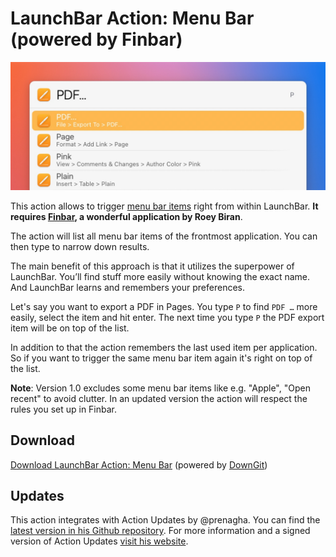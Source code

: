 # LaunchBar Action: Menu Bar (powered by Finbar)

<img src="menubar.jpg" width="637"/> 

This action allows to trigger [menu bar items](https://developer.apple.com/design/human-interface-guidelines/components/system-experiences/the-menu-bar) right from within LaunchBar. **It requires [Finbar](https://www.roeybiran.com/apps/finbar), a wonderful application by Roey Biran**. 

The action will list all menu bar items of the frontmost application. You can then type to narrow down results. 

The main benefit of this approach is that it utilizes the superpower of LaunchBar. You’ll find stuff more easily without knowing the exact name. And LaunchBar learns and remembers your preferences. 

Let's say you want to export a PDF in Pages. You type `P` to find `PDF …` more easily, select the item and hit enter. The next time you type `P` the PDF export item will be on top of the list.

In addition to that the action remembers the last used item per application. So if you want to trigger the same menu bar item again it's right on top of the list. 

**Note**: Version 1.0 excludes some menu bar items like e.g. "Apple", "Open recent" to avoid clutter. In an updated version the action will respect the rules you set up in Finbar.  

## Download

[Download LaunchBar Action: Menu Bar](https://minhaskamal.github.io/DownGit/#/home?url=https://github.com/Ptujec/LaunchBar/tree/master/Menu-Bar) (powered by [DownGit](https://github.com/MinhasKamal/DownGit))

## Updates

This action integrates with Action Updates by @prenagha. You can find the [latest version in his Github repository](https://github.com/prenagha/launchbar). For more information and a signed version of Action Updates [visit his website](https://renaghan.com/launchbar/action-updates/).